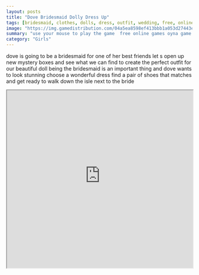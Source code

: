 ```yaml
---
layout: posts
title: "Dove Bridesmaid Dolly Dress Up"
tags: [bridesmaid, clothes, dolls, dress, outfit, wedding, free, online, games, oyna, game, free, games, play, play, games]
image: "https://img.gamedistribution.com/04a5ea8598ef413bbb1a053d27443eb9.jpg"
summary: "use your mouse to play the game  free online games oyna game free games play play games"
category: "Girls"
---
```


dove is going to be a bridesmaid for one of her best friends let s open up new mystery boxes and see what we can find to create the perfect outfit for our beautiful doll being the bridesmaid is an important thing and dove wants to look stunning choose a wonderful dress find a pair of shoes that matches and get ready to walk down the isle next to the bride

<iframe width="100%" height="480px;" src="https://flash.gamedistribution.com?game=04a5ea8598ef413bbb1a053d27443eb9"></iframe>